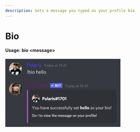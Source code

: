 ```yaml
---
description: Sets a message you typed as your profile bio
---
```


# Bio

#### Usage: bio \<message>

![The Bot will reply like this if you do the command](<../../.gitbook/assets/image (5).png>)
